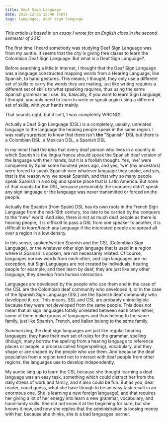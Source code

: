 ```yaml
---
title: Deaf Sign Language
date: 2015-12-26 12:40 (COT)
tags: languages, deaf sign language
---
```


*This article is based in an essay I wrote for an English class in the second semester of 2015*

The first time I heard somebody was studying Deaf Sign Language was from my auntie. It seems that the city is giving free clases to learn the Colombian Deaf Sign Language. But what is a Deaf Sign Language?.

Before searching a little in internet, I thought that the Deaf Sign Language was a language constructed mapping words from a Hearing Language, like Spanish, to hand gestures. This means, I thought, they only use a different set of skills to carry the words they are making, just like writing requires a different set of skills to what speaking requires, thus using the same Spanish grammar as I use. So, basically, if you want to learn Sign Language, I thought, you only need to learn to write or speak again using a different set of skills, with your hands mainly.

That sounds right, but it isn't, I was completely WRONG!.

Actually a Deaf Sign Language (DSL) is a completely, usually, unrelated language to the language the hearing people speak in the same region. I was really surprised to know that there isn't **the** "Spanish" DSL but there is a Colombian DSL, a Mexican DSL, a Spanish DSL

In my mind I had the idea that every deaf person who lives in a country in which Spanish is the lingua franca should speak the Spanish deaf version of the language with their hands, but it is a foolish thought. Yes, 'we' were conquered by Spain some hundred years ago, and yes, 'we' (my ancestors) were forced to speak Spanish over whatever language they spoke, and yes, that is the reason why we speak Spanish, and that why so many people speak Spanish in a so big and sparse place that is Latin America. But none of that counts for the DSL, because presumably the conquers didn't speak any sign language or the language was never transmitted or forced on the people.

Actually the Spanish (from Spain) DSL has its own roots in the French Sign Language from the mid-19th century, too late to be carried by the conquers to the “new” world. And also, there is not as much deaf people as there is hearing people, it is difficult to pass a DSL from one speaker to another, it is difficult to learn/teach any language if the interested people are spread all over a region in a low density.

In this sense, spoken/written Spanish and the CSL (Colombian Sign Language), or the whatever other sign language that is used in a region where is Spanish is spoken, are not necessarily related. Of course, languages borrow words from each other, and sign languages are no exception, but Sign Languages are not created by individuals, hearing people for example, and then learn by deaf, they are just like any other language, they develop from human interaction.

Languages are developed by the people who use them and in the case of the CSL are the Colombian deaf community who developed it, or in the case of the Spanish Sign Language (SSL) are the Spanish deaf community who developed it, etc. This means, SSL and CSL are probably unintelligible because they were not developed from the same people. This does not mean that all sign languages totally unrelated between each other either, some of them make groups of languages and thus belong to the same family, just like Spanish, French, and Italian belong to the same family.

Summarizing, the deaf sign languages are just like regular hearing languages, they have their own set of rules for the grammar, spelling (though, many borrow the spelling from a hearing language to reference places or people, a process called fingerspelling), vocabulary, and they shape or are shaped by the people who use them. And because the deaf population from a region tend not to interact with deaf people from other regions, the languages use to develop independently.

My auntie sing up to learn the CSL because she thought learning a deaf language was an easy task, something which could distract her from the daily stress of work and family, and it also could be fun. But as you, dear reader, could guess, what she have though to be an easy task result in an enormous one. She is learning a new foreign language!, and that requires her giving a lot of her energy into learn a new grammar, vocabulary, and hand-body skills. She did not know it at the beginning for sure, but she knows it now, and now she replies that the administration is loosing money with her, because she thinks, she is a bad languages learner.
